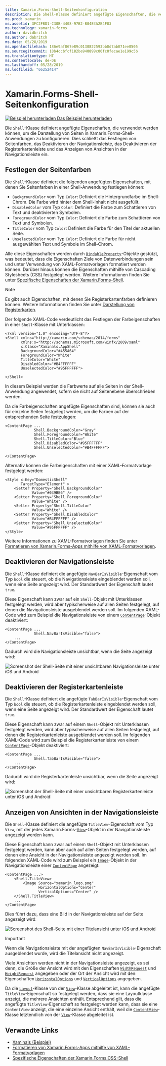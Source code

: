 ```yaml
---
title: Xamarin.Forms-Shell-Seitenkonfiguration
description: Die Shell-Klasse definiert angefügte Eigenschaften, die verwendet werden können, um die Darstellung von Seiten in Xamarin.Forms-Shell-Anwendungen zu konfigurieren. Dies schließt das Festlegen von Seitenfarben, das Deaktivieren der Navigationsleiste, das Deaktivieren der Registerkartenleiste und das Anzeigen von Ansichten in der Navigationsleiste ein.
ms.prod: xamarin
ms.assetid: 3FC2FBD1-C30B-4408-97B2-B04E3A2E4F03
ms.technology: xamarin-forms
author: davidbritch
ms.author: dabritch
ms.date: 05/28/2019
ms.openlocfilehash: 186e9af867e89c0130822593bb0d7ab071ee0505
ms.sourcegitcommit: 10b4ccbfcf182be940899c00fc0fecae1e199c5b
ms.translationtype: HT
ms.contentlocale: de-DE
ms.lasthandoff: 05/28/2019
ms.locfileid: "66252414"
---
```

# <a name="xamarinforms-shell-page-configuration"></a>Xamarin.Forms-Shell-Seitenkonfiguration

[![Beispiel herunterladen](~/media/shared/download.png) Das Beispiel herunterladen](https://github.com/xamarin/xamarin-forms-samples/tree/master/UserInterface/Xaminals/)

Die `Shell`-Klasse definiert angefügte Eigenschaften, die verwendet werden können, um die Darstellung von Seiten in Xamarin.Forms-Shell-Anwendungen zu konfigurieren. Dies schließt das Festlegen von Seitenfarben, das Deaktivieren der Navigationsleiste, das Deaktivieren der Registerkartenleiste und das Anzeigen von Ansichten in der Navigationsleiste ein.

## <a name="set-page-colors"></a>Festlegen der Seitenfarben

Die `Shell`-Klasse definiert die folgenden angefügten Eigenschaften, mit denen Sie Seitenfarben in einer Shell-Anwendung festlegen können:

- `BackgroundColor` vom Typ `Color`: Definiert die Hintergrundfarbe im Shell-Chrom. Die Farbe wird hinter dem Shell-Inhalt nicht ausgefüllt.
- `DisabledColor` vom Typ `Color`: Definiert die Farbe zum Schattieren von Text und deaktivierten Symbolen.
- `ForegroundColor` vom Typ `Color`: Definiert die Farbe zum Schattieren von Text und Symbolen.
- `TitleColor` vom Typ `Color`: Definiert die Farbe für den Titel der aktuellen Seite.
- `UnselectedColor` vom Typ `Color`: Definiert die Farbe für nicht ausgewählten Text und Symbole im Shell-Chrom.

Alle diese Eigenschaften werden durch [`BindableProperty`](xref:Xamarin.Forms.BindableProperty)-Objekte gestützt, was bedeutet, dass die Eigenschaften Ziele von Datenverbindungen sein und unter Verwendung von XAML-Formatvorlagen formatiert werden können. Darüber hinaus können die Eigenschaften mithilfe von Cascading Stylesheets (CSS) festgelegt werden. Weitere Informationen finden Sie unter [Spezifische Eigenschaften der Xamarin.Forms-Shell](~/xamarin-forms/user-interface/styles/css/index.md#xamarinforms-shell-specific-properties).

> [!NOTE]
> Es gibt auch Eigenschaften, mit denen Sie Registerkartenfarben definieren können. Weitere Informationen finden Sie unter [Darstellung von Registerkarten](tabs.md#tab-appearance).

Der folgende XAML-Code verdeutlicht das Festlegen der Farbeigenschaften in einer `Shell`-Klasse mit Unterklassen:

```xaml
<?xml version="1.0" encoding="UTF-8"?>
<Shell xmlns="http://xamarin.com/schemas/2014/forms"
       xmlns:x="http://schemas.microsoft.com/winfx/2009/xaml"
       x:Class="Xaminals.AppShell"
       BackgroundColor="#455A64"
       ForegroundColor="White"
       TitleColor="White"
       DisabledColor="#B4FFFFFF"
       UnselectedColor="#95FFFFFF">

</Shell>
```

In diesem Beispiel werden die Farbwerte auf alle Seiten in der Shell-Anwendung angewendet, sofern sie nicht auf Seitenebene überschrieben werden.

Da die Farbeigenschaften angefügte Eigenschaften sind, können sie auch für einzelne Seiten festgelegt werden, um die Farben auf der entsprechenden Seite festzulegen:

```xaml
<ContentPage ...
             Shell.BackgroundColor="Gray"
             Shell.ForegroundColor="White"
             Shell.TitleColor="Blue"
             Shell.DisabledColor="#95FFFFFF"
             Shell.UnselectedColor="#B4FFFFFF">

</ContentPage>
```

Alternativ können die Farbeigenschaften mit einer XAML-Formatvorlage festgelegt werden:

```xaml
<Style x:Key="DomesticShell"
       TargetType="Element" >
    <Setter Property="Shell.BackgroundColor"
            Value="#039BE6" />
    <Setter Property="Shell.ForegroundColor"
            Value="White" />
    <Setter Property="Shell.TitleColor"
            Value="White" />
    <Setter Property="Shell.DisabledColor"
            Value="#B4FFFFFF" />
    <Setter Property="Shell.UnselectedColor"
            Value="#95FFFFFF" />
</Style>
```

Weitere Informationen zu XAML-Formatvorlagen finden Sie unter [Formatieren von Xamarin.Forms-Apps mithilfe von XAML-Formatvorlagen](~/xamarin-forms/user-interface/styles/xaml/index.md).

## <a name="disable-the-navigation-bar"></a>Deaktivieren der Navigationsleiste

Die `Shell`-Klasse definiert die angefügte `NavBarIsVisible`-Eigenschaft vom Typ `bool` die steuert, ob die Navigationsleiste eingeblendet werden soll, wenn eine Seite angezeigt wird. Der Standardwert der Eigenschaft lautet `true`.

Diese Eigenschaft kann zwar auf ein `Shell`-Objekt mit Unterklassen festgelegt werden, wird aber typischerweise auf allen Seiten festgelegt, auf denen die Navigationsleiste ausgeblendet werden soll. Im folgenden XAML-Code wird zum Beispiel die Navigationsleiste von einem [`ContentPage`](xref:Xamarin.Forms.ContentPage)-Objekt deaktiviert:

```xaml
<ContentPage ...
             Shell.NavBarIsVisible="false">
    ...
</ContentPage>
```

Dadurch wird die Navigationsleiste unsichtbar, wenn die Seite angezeigt wird:

![Screenshot der Shell-Seite mit einer unsichtbaren Navigationsleiste unter iOS und Android](configuration-images/navigationbar-invisible.png "Shell-Seite mit unsichtbarer Navigationsleiste")

## <a name="disable-the-tab-bar"></a>Deaktivieren der Registerkartenleiste

Die `Shell`-Klasse definiert die angefügte `TabBarIsVisible`-Eigenschaft vom Typ `bool` die steuert, ob die Registerkartenleiste eingeblendet werden soll, wenn eine Seite angezeigt wird. Der Standardwert der Eigenschaft lautet `true`.

Diese Eigenschaft kann zwar auf einem `Shell`-Objekt mit Unterklassen festgelegt werden, wird aber typischerweise auf allen Seiten festgelegt, auf denen die Registerkartenleiste ausgeblendet werden soll. Im folgenden XAML-Code wird zum Beispiel die Registerkartenleiste von einem [`ContentPage`](xref:Xamarin.Forms.ContentPage)-Objekt deaktiviert:

```xaml
<ContentPage ...
             Shell.TabBarIsVisible="false">
    ...
</ContentPage>
```

Dadurch wird die Registerkartenleiste unsichtbar, wenn die Seite angezeigt wird:

![Screenshot der Shell-Seite mit einer unsichtbaren Registerkartenleiste unter iOS und Android](configuration-images/tabbar-invisible.png "Shell-Seite mit unsichtbarer Registerkartenleiste")

## <a name="display-views-in-the-navigation-bar"></a>Anzeigen von Ansichten in der Navigationsleiste

Die `Shell`-Klasse definiert die angefügte `TitleView`-Eigenschaft vom Typ `View`, mit der jedes Xamarin.Forms-[`View`](xref:Xamarin.Forms.View)-Objekt in der Navigationsleiste angezeigt werden kann.

Diese Eigenschaft kann zwar auf einem `Shell`-Objekt mit Unterklassen festgelegt werden, kann aber auch auf allen Seiten festgelegt werden, auf denen eine Ansicht in der Navigationsleiste angezeigt werden soll. Im folgenden XAML-Code wird zum Beispiel ein [`Image`](xref:Xamarin.Forms.Image)-Objekt in der Navigationsleiste einer [`ContentPage`](xref:Xamarin.Forms.ContentPage) angezeigt:

```xaml
<ContentPage ...>
    <Shell.TitleView>
        <Image Source="xamarin_logo.png"
               HorizontalOptions="Center"
               VerticalOptions="Center" />
    </Shell.TitleView>
    ...
</ContentPage>
```

Dies führt dazu, dass eine Bild in der Navigationsleiste auf der Seite angezeigt wird:

![Screenshot des Shell-Seite mit einer Titelansicht unter iOS und Android](configuration-images/titleview.png "Shell-Seite mit einer Titelansicht")

> [!IMPORTANT]
> Wenn die Navigationsleiste mit der angefügten `NavBarIsVisible`-Eigenschaft ausgeblendet wurde, wird die Titelansicht nicht angezeigt.

Viele Ansichten werden nicht in der Navigationsleiste angezeigt, es sei denn, die Größe der Ansicht wird mit den Eigenschaften [`WidthRequest`](xref:Xamarin.Forms.VisualElement.WidthRequest) und [`HeightRequest`](xref:Xamarin.Forms.VisualElement.HeightRequest) angegeben oder der Ort der Ansicht wird mit den Eigenschaften [`HorizontalOptions`](xref:Xamarin.Forms.View.HorizontalOptions) und [`VerticalOptions`](xref:Xamarin.Forms.View.VerticalOptions) angegeben.

Da die [`Layout`](xref:Xamarin.Forms.Layout)-Klasse von der [`View`](xref:Xamarin.Forms.View)-Klasse abgeleitet ist, kann die angefügte `TitleView`-Eigenschaft so festgelegt werden, dass sie eine Layoutklasse anzeigt, die mehrere Ansichten enthält. Entsprechend gilt, dass die angefügte `TitleView`-Eigenschaft so festgelegt werden kann, dass sie eine `ContentView` anzeigt, die eine einzelne Ansicht enthält, weil die [`ContentView`](xref:Xamarin.Forms.ContentView)-Klasse letztendlich von der [`View`](xref:Xamarin.Forms.View)-Klasse abgeleitet ist.

## <a name="related-links"></a>Verwandte Links

- [Xaminals (Beispiel)](https://github.com/xamarin/xamarin-forms-samples/tree/master/UserInterface/Xaminals/)
- [Formatieren von Xamarin.Forms-Apps mithilfe von XAML-Formatvorlagen](~/xamarin-forms/user-interface/styles/xaml/index.md)
- [Spezifische Eigenschaften der Xamarin.Forms CSS-Shell](~/xamarin-forms/user-interface/styles/css/index.md#xamarinforms-shell-specific-properties)
